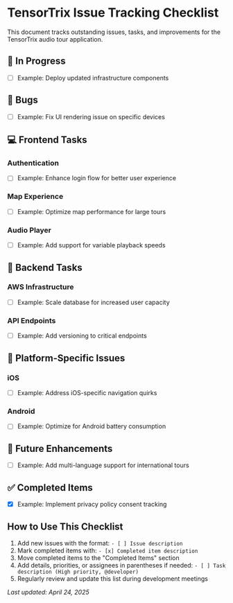 # TensorTrix Issue Tracking Checklist

This document tracks outstanding issues, tasks, and improvements for the TensorTrix audio tour application.

## 🔄 In Progress

- [ ] Example: Deploy updated infrastructure components

## 🐛 Bugs

- [ ] Example: Fix UI rendering issue on specific devices

## 💻 Frontend Tasks

### Authentication
- [ ] Example: Enhance login flow for better user experience

### Map Experience
- [ ] Example: Optimize map performance for large tours

### Audio Player
- [ ] Example: Add support for variable playback speeds

## 🔧 Backend Tasks

### AWS Infrastructure
- [ ] Example: Scale database for increased user capacity

### API Endpoints
- [ ] Example: Add versioning to critical endpoints

## 📱 Platform-Specific Issues

### iOS
- [ ] Example: Address iOS-specific navigation quirks

### Android
- [ ] Example: Optimize for Android battery consumption

## 🚀 Future Enhancements

- [ ] Example: Add multi-language support for international tours

## ✅ Completed Items

- [x] Example: Implement privacy policy consent tracking

## How to Use This Checklist

1. Add new issues with the format: `- [ ] Issue description`
2. Mark completed items with: `- [x] Completed item description`
3. Move completed items to the "Completed Items" section
4. Add details, priorities, or assignees in parentheses if needed: `- [ ] Task description (High priority, @developer)`
5. Regularly review and update this list during development meetings

_Last updated: April 24, 2025_
